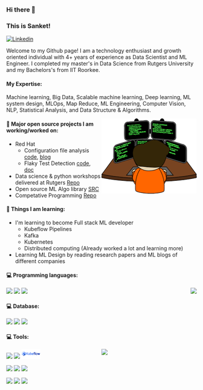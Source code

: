 ### Hi there 👋 
### This is Sanket!

[![Linkedin](https://img.shields.io/badge/-LinkedIn-blue?style=flat&logo=Linkedin&logoColor=white)](https://www.linkedin.com/in/sanketbadhe/)

Welcome to my Github page! I am a technology enthusiast and growth oriented individual with 4+ years of experience as Data Scientist and ML Engineer. I completed my master's in Data Science from Rutgers University and my Bachelors's from IIT Roorkee.

#### My Expertise:
Machine learning, Big Data, Scalable machine learning, Deep learning, ML system design, MLOps, Map Reduce, ML Engineering, Computer Vision, NLP, Statistical Analysis, and Data Structure & Algorithms.

<img align="right" alt="img" src="https://github.com/SankBad/SankBad/blob/main/coder.png" width="50%" height="auto" />


#### 🌱 Major open source projects I am working/worked on: 
- Red Hat
  - Configuration file analysis [code](https://github.com/aicoe-aiops/configuration-files-analysis), [blog](https://www.operate-first.cloud/data-science/configuration-files-analysis/docs/blog/configuration-file-analysis-blog.md)
  - Flaky Test Detection [code](https://www.operate-first.cloud/data-science/ocp-ci-analysis/notebooks/failure-type-classification/background/testgrid_flakiness_detection.ipynb), [doc](https://www.operate-first.cloud/data-science/ocp-ci-analysis/notebooks/failure-type-classification/)
- Data science & python workshops delivered at Rutgers [Repo](https://github.com/SankBad/Rutgers_library_python_workshop_fall2020)
- Open source ML Algo library [SRC](https://github.com/SankBad/Data-Mining-Algorithms)
- Competative Programming [Repo](https://github.com/SankBad/Competative_Programming)

#### :muscle: Things I am learning:
- I'm learning to become Full stack ML developer
  - Kubeflow Pipelines 
  - Kafka
  - Kubernetes
  - Distributed computing (Already worked a lot and learning more)
- Learning ML Design by reading research papers and ML blogs of different companies

#### :computer: Programming languages: 
<p>
<img align="right" src="https://github-readme-stats.vercel.app/api/top-langs/?username=SankBad&theme=dark">

<code><img width="10%" src="https://www.vectorlogo.zone/logos/python/python-ar21.svg"></code>
<code><img width="8%" src="https://www.vectorlogo.zone/logos/r-project/r-project-icon.svg"></code>
<code><img width="10%" src="https://www.vectorlogo.zone/logos/java/java-ar21.svg"></code>
</p>

#### :computer: Database: 
<code><img width="10%" src="https://www.vectorlogo.zone/logos/mongodb/mongodb-ar21.svg"></code>
<code><img width="10%" src="https://www.vectorlogo.zone/logos/mysql/mysql-ar21.svg"></code>
<code><img width="10%" src="https://www.vectorlogo.zone/logos/oracle/oracle-ar21.svg"></code>

#### :computer: Tools: 

<p>
	<img width="50%" align="right" src="https://github-readme-stats.vercel.app/api?username=SankBad&show_icons=true&hide_border=true&theme=dark" />

<code><img width="10%" src="https://www.vectorlogo.zone/logos/apache_spark/apache_spark-ar21.svg"></code>
<code><img width="10%" src="https://www.vectorlogo.zone/logos/ceph/ceph-ar21.svg"></code>
<code><img width="10%" src="https://github.com/SankBad/SankBad/blob/main/kubeflow.png"></code>

<code><img width="10%" src="https://www.vectorlogo.zone/logos/kubernetes/kubernetes-ar21.svg"></code>
<code><img width="10%" src="https://www.vectorlogo.zone/logos/tensorflow/tensorflow-ar21.svg"></code>
<code><img width="10%" src="https://www.vectorlogo.zone/logos/git-scm/git-scm-ar21.svg"></code>

<code><img width="10%" src="https://www.vectorlogo.zone/logos/jupyter/jupyter-ar21.svg"></code>
<code><img width="10%" src="https://www.vectorlogo.zone/logos/apache_kafka/apache_kafka-ar21.svg"></code>
<code><img width="10%" src="https://www.vectorlogo.zone/logos/redis/redis-ar21.svg"></code>

</p>
